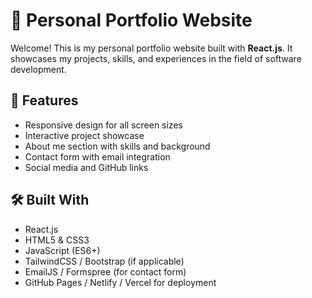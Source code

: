 # 💼 Personal Portfolio Website

Welcome! This is my personal portfolio website built with **React.js**. It showcases my projects, skills, and experiences in the field of software development.

## 🚀 Features

- Responsive design for all screen sizes
- Interactive project showcase
- About me section with skills and background
- Contact form with email integration
- Social media and GitHub links

## 🛠️ Built With

- React.js
- HTML5 & CSS3
- JavaScript (ES6+)
- TailwindCSS / Bootstrap (if applicable)
- EmailJS / Formspree (for contact form)
- GitHub Pages / Netlify / Vercel for deployment


